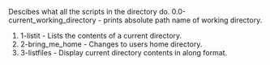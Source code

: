 Descibes what all the scripts in the directory do.
0.0-current_working_directory - prints absolute path name of working directory.
1. 1-listit - Lists the contents of a current directory.
2. 2-bring_me_home - Changes to users home directory.
3. 3-listfiles - Display current directory contents in along format.
 
